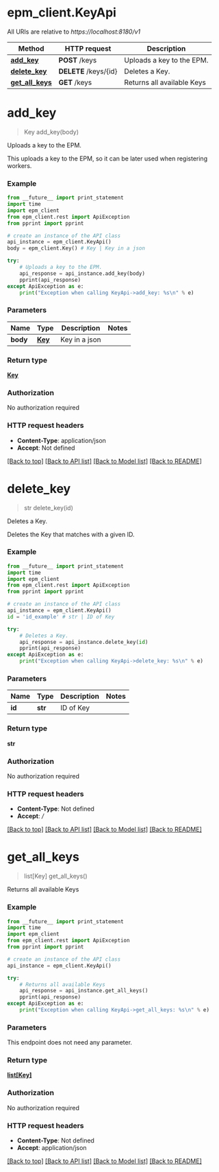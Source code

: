 # epm_client.KeyApi

All URIs are relative to *https://localhost:8180/v1*

Method | HTTP request | Description
------------- | ------------- | -------------
[**add_key**](KeyApi.md#add_key) | **POST** /keys | Uploads a key to the EPM.
[**delete_key**](KeyApi.md#delete_key) | **DELETE** /keys/{id} | Deletes a Key.
[**get_all_keys**](KeyApi.md#get_all_keys) | **GET** /keys | Returns all available Keys


# **add_key**
> Key add_key(body)

Uploads a key to the EPM.

This uploads a key to the EPM, so it can be later used when registering workers.

### Example 
```python
from __future__ import print_statement
import time
import epm_client
from epm_client.rest import ApiException
from pprint import pprint

# create an instance of the API class
api_instance = epm_client.KeyApi()
body = epm_client.Key() # Key | Key in a json

try: 
    # Uploads a key to the EPM.
    api_response = api_instance.add_key(body)
    pprint(api_response)
except ApiException as e:
    print("Exception when calling KeyApi->add_key: %s\n" % e)
```

### Parameters

Name | Type | Description  | Notes
------------- | ------------- | ------------- | -------------
 **body** | [**Key**](Key.md)| Key in a json | 

### Return type

[**Key**](Key.md)

### Authorization

No authorization required

### HTTP request headers

 - **Content-Type**: application/json
 - **Accept**: Not defined

[[Back to top]](#) [[Back to API list]](index.md#documentation-for-api-endpoints) [[Back to Model list]](index.md#documentation-for-models) [[Back to README]](../README.md)

# **delete_key**
> str delete_key(id)

Deletes a Key.

Deletes the Key that matches with a given ID.

### Example 
```python
from __future__ import print_statement
import time
import epm_client
from epm_client.rest import ApiException
from pprint import pprint

# create an instance of the API class
api_instance = epm_client.KeyApi()
id = 'id_example' # str | ID of Key

try: 
    # Deletes a Key.
    api_response = api_instance.delete_key(id)
    pprint(api_response)
except ApiException as e:
    print("Exception when calling KeyApi->delete_key: %s\n" % e)
```

### Parameters

Name | Type | Description  | Notes
------------- | ------------- | ------------- | -------------
 **id** | **str**| ID of Key | 

### Return type

**str**

### Authorization

No authorization required

### HTTP request headers

 - **Content-Type**: Not defined
 - **Accept**: */*

[[Back to top]](#) [[Back to API list]](index.md#documentation-for-api-endpoints) [[Back to Model list]](index.md#documentation-for-models) [[Back to README]](../README.md)

# **get_all_keys**
> list[Key] get_all_keys()

Returns all available Keys

### Example 
```python
from __future__ import print_statement
import time
import epm_client
from epm_client.rest import ApiException
from pprint import pprint

# create an instance of the API class
api_instance = epm_client.KeyApi()

try: 
    # Returns all available Keys
    api_response = api_instance.get_all_keys()
    pprint(api_response)
except ApiException as e:
    print("Exception when calling KeyApi->get_all_keys: %s\n" % e)
```

### Parameters
This endpoint does not need any parameter.

### Return type

[**list[Key]**](Key.md)

### Authorization

No authorization required

### HTTP request headers

 - **Content-Type**: Not defined
 - **Accept**: application/json

[[Back to top]](#) [[Back to API list]](index.md#documentation-for-api-endpoints) [[Back to Model list]](index.md#documentation-for-models) [[Back to README]](../README.md)

